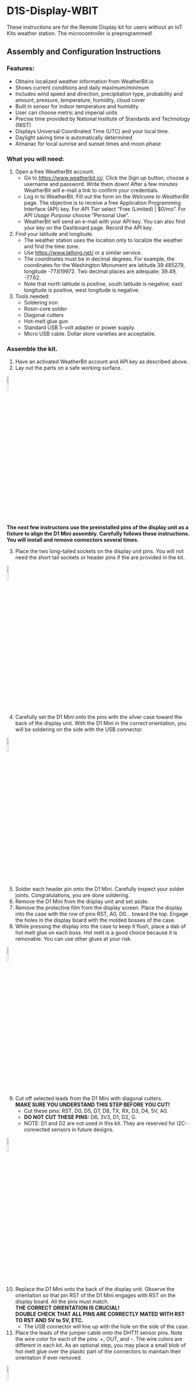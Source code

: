 # D1S-Display-WBIT
These instructions are for the Remote Display kit for users without an IoT Kits weather station. The microcontroller is preprogrammed!

## Assembly and Configuration Instructions
### Features:
*	Obtains localized weather information from WeatherBit.io
*	Shows current conditions and daily maximum/minimum
*	Includes wind speed and direction, precipitation type, probability and amount, pressure, temperature, humidity, cloud cover
*	Built in sensor for indoor temperature and humidity
*	User can choose metric and imperial units
*	Precise time provided by National Institute of Standards and Technology (NIST)
*	Displays Universal Coordinated Time (UTC) and your local time.
*	Daylight saving time is automatically determined
*	Almanac for local sunrise and sunset times and moon phase
### What you will need:
1.	Open a free WeatherBit account.
    *	Go to https://www.weatherbit.io/. Click the *Sign up* button, choose a username and password. Write them down! After a few minutes WeatherBit will e-mail a link to confirm your credentials.
    * Log in to WeatherBit. Fill out the form on the *Welcome to WeatherBit* page. The objective is to receive a free Application Programming Interface (API) key. For *API Tier* select “Free (Limited) | $0/mo”. For *API Usage Purpose* choose “Personal Use”. 
    *	WeatherBit will send an e-mail with your API key. You can also find your key on the Dashboard page. Record the API key. 
2.	Find your latitude and longitude. 
    * The weather station uses the location only to localize the weather and find the time zone.
    *	Use https://www.latlong.net/ or a similar service.
    *	The coordinates must be in decimal degrees. For example, the coordinates for the Washington Monument are latitude 39.485279, longitude -77.619972. Two decimal places are adequate: 39.49, -77.62.
    *	Note that north latitude is positive, south latitude is negative, east longitude is positive, west longitude is negative.
3.	Tools needed: 
    *	Soldering iron
    *	Rosin-core solder
    *	Diagonal cutters 
    *	Hot-melt glue gun
    *	Standard USB 5-volt adapter or power supply.
    *	Micro USB cable. Dollar store varieties are acceptable.
 
### Assemble the kit.
1. Have an activated WeatherBit account and API key as described above.
2. Lay out the parts on a safe working surface.
<img src="/images/Figure 1 - Parts.jpg" width="10%"/>

**The next few instructons use the preinstalled pins of the display unit as a fixture to align the D1 Mini assembly. Carefully follows these instructions. You will install and remove connectors several times.**

3. Place the two long-tailed sockets on the display unit pins. You will not need the short tail sockets or header pins if the are provided in the kit.
<img src="/images/Figure 2 - headers.jpg" width="10%"/>

4.	Carefully set the D1 Mini onto the pins with the silver case toward the back of the display unit. With the D1 Mini in the correct orientation, you will be soldering on the side with the USB connector.
<img src="/images/Figure 6 - replace D1 Mini.png" width="10%"/>

5. Solder each header pin onto the D1 Mini. Carefully inspect your solder joints. Congratulations, you are done soldering.
6. Remove the D1 Mini from the display unit and set aside.
7.	Remove the protective film from the display screen. Place the display into the case with the row of pins RST, A0, D0… toward the top. Engage the holes in the display board with the molded bosses of the case.
8.	While pressing the display into the case to keep it flush, place a dab of hot melt glue on each boss. Hot melt is a good choice because it is removable. You can use other glues at your risk.
<img src="/images/Figure 4 - glue.png" width="10%"/> 

9.	Cut off selected leads from the D1 Mini with diagonal cutters.   
   __MAKE SURE YOU UNDERSTAND THIS STEP BEFORE YOU CUT!__  
    *	Cut these pins: RST, D0, D5, D7, D8, TX, RX, D3, D4, 5V, A0.  
    *	**DO NOT CUT THESE PINS:** D6, 3V3, D1, D2, G.
    * NOTE: D1 and D2 are not used in this kit. They are reserved for I2C-connected sensors in future designs.
<img src="/images/Figure 5 - cut leads.png" width="10%"/>

10.	Replace the D1 Mini onto the back of the display unit. Observe the orientation so that pin RST of the D1 Mini engages with RST on the display board. All the pins must match.  
  __THE CORRECT ORIENTATION IS CRUCIAL!__  
  __DOUBLE CHECK THAT ALL PINS ARE CORRECTLY MATED WITH RST TO RST AND 5V to 5V, ETC.__  
    * The USB connector will line up with the hole on the side of the case.
11. Place the leads of the jumper cable onto the DHT11 sensor pins. Note the wire color for each of the pins: +, OUT, and -. The wire colors are different in each kit. As an optional step, you may place a small blob of hot melt glue over the plastic part of the connectors to maintain their orientation if ever removed.
<img src="/images/Figure 7 - DHT11.png" width="10%"/>  

12. Plug a Micro USB cable onto the D1 Mini USB connector through the opening in the side of the case. Feed the jumper cable through the oval slot in the rear case. Connect the jumper wires to the D1 Mini as shown in the table. If the connector is loose, try rotating it 90 degrees on the pin.

|DHT11 |D1 Mini|
|:----:|:-----:|
| +    | 3V3   |
| OUT  | D6    |
| -    | G     |

<img src="/images/Figure 8 - Final connections.png" width="10%"/> 

13. Snap the rear cover onto the case. Place a dab of hot melt glue on the underside of the DHT11 sensor and place it on the upper right of the case cover.
<img src="/images/Figure 9 - Case.png" width="10%"/>

14. Apply the nameplate on the rear of the case. The step is optional: Apply the decorative keyboard label under the display.
15. The assembly is complete.

### Software Configuration
These instructions are for a cell phone with Wi-Fi capability. The same method could be used with a Wi Fi connected computer. 
You must be familiar with how to open the Wi-Fi connection settings on your phone, how to open your phone’s web browser, and how to enter an URL into the browser’s address bar.
This procedure will temporarily turn the weather display into a Wi-Fi access point. You will connect your cell phone to the display unit’s Wi-Fi signal. Then use your cell phone’s Internet browser to open a web page hosted by the weather display. After you enter the configuration information into the web page, the weather display will connect to your Wi-Fi network and begin normal operation.  
**Do not connect the display to a power supply until instructed to do so.**
You will need ALL the accounts and information noted in the section "What you will need" above. Do not proceed unless you have ALL this information. 
1.	Have all the configuration information at hand ready to enter:  
    *	Your Wi-Fi name (SSID) and password
    *	Your WeatherBit API key
    *	Your latitude and longitude in decimal degrees
2.	Plug the USB cable into a standard 5-volt adapter or power supply. The display will show a splash screen then brief instructions for configuring the unit will appear.
3.	Open your phone’s Wi-Fi connection settings. Turn off auoto reconnect on your current Wi-Fi connection. After a brief delay *D1Sdisplay* will appear in the list of available networks. Select it and wait for your phone to connect. You may safely ignore any warning that no Internet is available.
4.	Open your phone’s browser. Enter **192.168.4.1** into the address bar. A web page will appear.
5.	Enter the following information:  
    * Your Wi-Fi SSID (you may select this from the available networks shown at the top of the page)
    *	Your Wi-Fi password
    * Your latitude in decimal degrees. Positive for north latitudes, negative for south latitudes.
    *	Your longitude in decimal degrees. Positive for east longitudes, negative for west longitudes.
    *	Select Imperial or Metric units.
    *	~~Check the Show clock box if you wish to have the unit display local and UTC times.~~
    *	Select the duration of each display screen.
6.	The weather display will save the configuration data, connect to your WI-Fi and begin downloading time and weather information.  This may take a minute or so.
7.	Go back to your phone settings and turn on auto reconnect for your regular Wi-Fi connection.
8.	If you ever need to change any parameter, press the reset button on the D1 Mini twice in succession. You may have to do this a few times. The unit goes into configuration mode when the blue LED on the D1 Mini turns on and the configuration reminder screen appears.

<img src="/images/Portal.jpg" width="20%"/>

## Other Display Screens
|Click to enlarge| | | |
|:----:|:----:|:----:|:----:|
|<img src="/images/Splash Screen.jpg"/>|<img src="/images/Config Screen.jpg"/>|<img src="/images/Update Screen.jpg" />|<img src="/images/Data Screen.jpg">|
|Splash Screen|Configuration Screen|Firmware Update Screen| Data Screen |
|<img src="/images/First Weather Screen.jpg"/>|<img src="/images/Second Weather Screen.jpg"/>|<img src="/images/Almanac Screen.jpg">|<img src="/images/Time-Temp Screen.jpg">|
|First Weather Screen|Second Weather Screen|Almanac Screen| Time & Temperature Screen |
